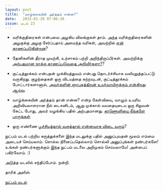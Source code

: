 ```yaml
---
layout: post
title:  "வாழ்க்கையின் அர்த்தம் என்ன?"
date:   2015-01-20 07:06:38
issue: மடல் 23
---
```


- வரிக்குதிரைகள் என்பவை அழகிய விலங்குகள் தாம். அந்த வரிக்குதிரைகளின் அழகுக்கு அழகு சேர்ப்பதாய் அமைந்த வரிகள், அவற்றில் [ஏன் காணப்படுகின்றன](http://on.natgeo.com/1y03Xqg)?

- தேனிகளின் தீராத முயற்சி, உற்சாகம் பற்றி அறிந்திருப்பீர்கள். அவற்றிக்கு [அற்புதமான நாக்கு காணப்படுவதை அறிவீர்களா?](http://blogs.discovermagazine.com/inkfish/2015/01/13/bees-drink-with-expandable-mop-tongues/)?

- குட்டித்தூக்கம் என்பதன் முக்கியத்துவம் என்பது தொடர்ச்சியாக வலியுறுத்தப்பட்டு வருகிறது. குழந்தைகள் ஒரு விடயத்தை கற்றவுடன், குட்டித்தூக்கம் போட்டார்களானால், [அவர்களின் ஞாபகத்திறன் உயர்வாயிருக்கும் என்கிறது ஆய்வு](http://www.bbc.com/news/health-30776745).

- வாழ்க்கையின் அர்த்தம் தான் என்ன? என்ற கேள்வியை, வாழும் உயரிய அறிவியலாளரான நீல் டைசனிடம், ஆறு முக்கால் வயதையுடைய ஒரு சிறுவன் கேட்ட போது, அவர் வழங்கிய பதில் அற்புதமானது. [காணொளியை நீங்களே பாருங்கள்](https://www.youtube.com/watch?v=ZhGMOgkgabk).

- ஒரு எண்ணை [பூச்சியத்தால் வகுத்தால் என்னவாக விடை வரும்](https://www.youtube.com/watch?v=_476dlhxy1o&index=2&list=PLKwOzHpPbgRc2-1CqsZEVeXwFtLQ6Mi4S)?


நுட்பம் மடல் பற்றிய கருத்துக்களை இந்த மடலுக்கு பதில் அனுப்புவதன் மூலம் எம்மை அடையச் செய்யலாம். சொல்ல நினைப்பதெல்லாம் சொல்லி அனுப்புங்கள் நண்பர்களே! உங்கள் நண்பர்களுக்கும் இந்த நுட்பம் மடலை அறிமுகம் செய்யலாமே! அன்பைப் பகிர்வோம். :)

அடுத்த மடலில் சந்திப்போம். நன்றி.

தாரிக் அஸீஸ்

[நுட்பம் மடல்](http://nutpam.org)
